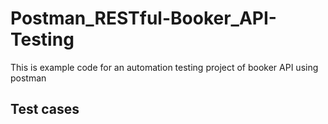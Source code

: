 # Postman_RESTful-Booker_API-Testing
This is example code for an automation testing project of booker API using postman
## Test cases

